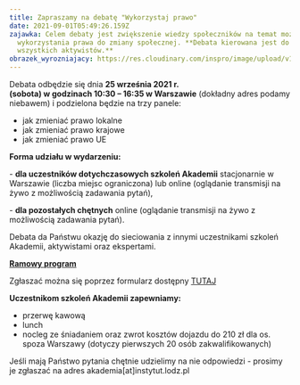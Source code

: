 ```yaml
---
title: Zapraszamy na debatę "Wykorzystaj prawo"
date: 2021-09-01T05:49:26.159Z
zajawka: Celem debaty jest zwiększenie wiedzy społeczników na temat możliwości
  wykorzystania prawa do zmiany społecznej. **Debata kierowana jest do
  wszystkich aktywistów.**
obrazek_wyrozniajacy: https://res.cloudinary.com/inspro/image/upload/v1630473994/aiso/Zdj%C4%99cia%20szkolenia/debata.png
---
```

Debata odbędzie się dnia **25 września 2021 r. (sobota) w godzinach 10:30 – 16:35 w Warszawie** (dokładny adres podamy niebawem) i podzielona będzie na trzy panele: 

* jak zmieniać prawo lokalne
* jak zmieniać prawo krajowe
* jak zmieniać prawo UE

**Forma udziału w wydarzeniu:** 

\- **dla uczestników dotychczasowych szkoleń Akademii** stacjonarnie w Warszawie (liczba miejsc ograniczona) lub online (oglądanie transmisji na żywo z możliwością zadawania pytań),

\- **dla pozostałych chętnych** online (oglądanie transmisji na żywo z możliwością zadawania pytań).

Debata da Państwu okazję do sieciowania z innymi uczestnikami szkoleń Akademii, aktywistami oraz ekspertami.

**[Ramowy program](https://res.cloudinary.com/inspro/image/upload/v1630477111/aiso/Zdj%C4%99cia%20szkolenia/Akademia_debata_program_2021_09_01.pdf)** 

Zgłaszać można się poprzez formularz dostępny [TUTAJ](https://forms.gle/6JHXZrPjFsmXp2JK9)

**Uczestnikom szkoleń Akademii zapewniamy:**

* przerwę kawową
*  lunch
* nocleg ze śniadaniem oraz zwrot kosztów dojazdu do 210 zł dla os. spoza Warszawy (dotyczy pierwszych 20 osób zakwalifikowanych)

Jeśli mają Państwo pytania chętnie udzielimy na nie odpowiedzi - prosimy je zgłaszać na adres akademia\[at]instytut.lodz.pl